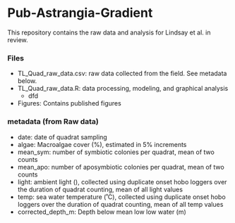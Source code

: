 # Pub-Astrangia-Gradient

This repository contains the raw data and analysis for Lindsay et al. in review. 

### Files 

- TL_Quad_raw_data.csv: raw data collected from the field. See metadata below. 
- TL_Quad_raw_data.R: data processing, modeling, and graphical analysis 
	- dfd
- Figures: Contains published figures 

### metadata (from Raw data) 

- date: date of quadrat sampling 
- algae: Macroalgae cover (%), estimated in 5% increments 
- mean_sym: number of symbiotic colonies per quadrat, mean of two counts
- mean_apo: number of aposymbiotic colonies per quadrat, mean of two counts
- light: ambient light (), collected using duplicate onset hobo loggers over the duration of quadrat counting, mean of all light values 
- temp: sea water temperature (˚C), collected using duplicate onset hobo loggers over the duration of quadrat counting, mean of all temp values 
- corrected_depth_m: Depth below mean low low water (m)
